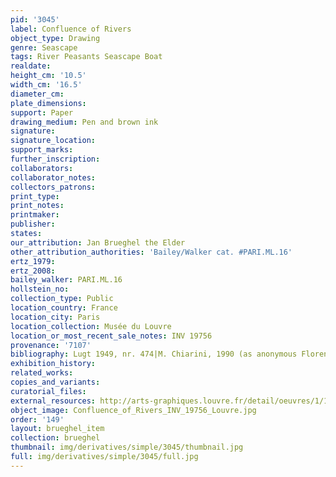 ```yaml
---
pid: '3045'
label: Confluence of Rivers
object_type: Drawing
genre: Seascape
tags: River Peasants Seascape Boat
realdate: 
height_cm: '10.5'
width_cm: '16.5'
diameter_cm: 
plate_dimensions: 
support: Paper
drawing_medium: Pen and brown ink
signature: 
signature_location: 
support_marks: 
further_inscription: 
collaborators: 
collaborator_notes: 
collectors_patrons: 
print_type: 
print_notes: 
printmaker: 
publisher: 
states: 
our_attribution: Jan Brueghel the Elder
other_attribution_authorities: 'Bailey/Walker cat. #PARI.ML.16'
ertz_1979: 
ertz_2008: 
bailey_walker: PARI.ML.16
hollstein_no: 
collection_type: Public
location_country: France
location_city: Paris
location_collection: Musée du Louvre
location_or_most_recent_sale_notes: INV 19756
provenance: '7107'
bibliography: Lugt 1949, nr. 474|M. Chiarini, 1990 (as anonymous Florentine)
exhibition_history: 
related_works: 
copies_and_variants: 
curatorial_files: 
external_resources: http://arts-graphiques.louvre.fr/detail/oeuvres/1/109898-Confluent-de-deux-rivieres-animees-de-barques-et-de-petits-personnages
object_image: Confluence_of_Rivers_INV_19756_Louvre.jpg
order: '149'
layout: brueghel_item
collection: brueghel
thumbnail: img/derivatives/simple/3045/thumbnail.jpg
full: img/derivatives/simple/3045/full.jpg
---
```


